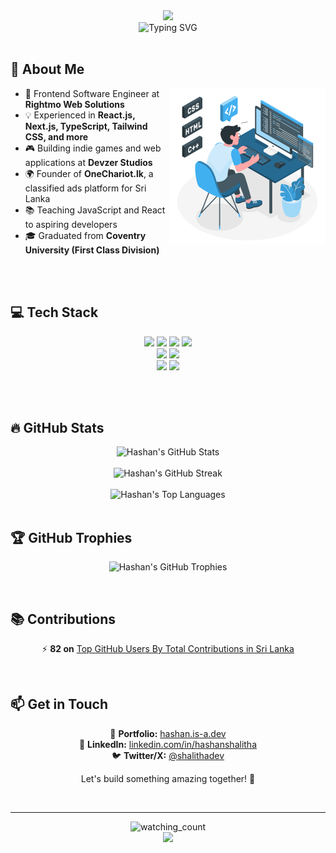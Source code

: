 <div align="center">
  <img src="https://capsule-render.vercel.app/api?type=waving&color=0:41B0F1,100:2975D6&height=200&section=header&text=Hashan%20Shalitha&fontSize=55&fontColor=ffffff&fontAlignY=35&desc=T3-Stack%20Developer&descSize=25&descAlignY=55&animation=fadeIn" />
</div>

<div align="center">
  <img src="https://readme-typing-svg.herokuapp.com?font=Fira+Code&weight=500&size=25&pause=1000&color=41B0F1&center=true&vCenter=true&random=false&width=435&lines=Frontend+Expert;TypeScript+Enthusiast;Open+Source+Contributor;Problem+Solver;Continuous+Learner;Indie+Game+Developer;Entrepreneur" alt="Typing SVG" />
</div>

<br/>

<!--- <p align="center">
  🚀 <strong>Frontend Software Engineer | Indie Game Developer | Entrepreneur</strong><br>
  🔹 Founder of <a href="https://devzer.com">Devzer Studio</a> | Creator of <a href="https://onechariot.lk">OneChariot.lk</a><br>
  🔹 Passionate about web development, game development, and crafting digital experiences
</p> --->

## 💫 About Me
<img align="right" alt="Coding" width="250" src="./developer.svg"/>

- 🎨 Frontend Software Engineer at **Rightmo Web Solutions**
- 💡 Experienced in **React.js, Next.js, TypeScript, Tailwind CSS, and more**
- 🎮 Building indie games and web applications at **Devzer Studios**
- 🌍 Founder of **OneChariot.lk**, a classified ads platform for Sri Lanka
- 📚 Teaching JavaScript and React to aspiring developers
- 🎓 Graduated from **Coventry University (First Class Division)**

<br />
<br />

## 💻 Tech Stack

<p align="center">
  <img src="https://img.shields.io/badge/React-20232A?style=for-the-badge&logo=react&logoColor=61DAFB">
  <img src="https://img.shields.io/badge/Next.js-000000?style=for-the-badge&logo=next.js&logoColor=white">
  <img src="https://img.shields.io/badge/TypeScript-007ACC?style=for-the-badge&logo=typescript&logoColor=white">
  <img src="https://img.shields.io/badge/Tailwind_CSS-38B2AC?style=for-the-badge&logo=tailwind-css&logoColor=white">
  <br>
  <img src="https://img.shields.io/badge/Firebase-FFCA28?style=for-the-badge&logo=firebase&logoColor=white">
  <img src="https://img.shields.io/badge/Node.js-339933?style=for-the-badge&logo=node.js&logoColor=white">
  <br>
  <img src="https://img.shields.io/badge/Unity-100000?style=for-the-badge&logo=unity&logoColor=white">
  <img src="https://img.shields.io/badge/Godot-478CBF?style=for-the-badge&logo=godot-engine&logoColor=white">
</p>

<br/>
<br/>

## 🔥 GitHub Stats

<div align="center">
  <img src="https://github-readme-stats.vercel.app/api?username=hashaaan&theme=nord&hide_border=true&include_all_commits=true&count_private=true" alt="Hashan's GitHub Stats" />
  <br/><br/>
  <img src="https://nirzak-streak-stats.vercel.app/?user=hashaaan&theme=nord&hide_border=true" alt="Hashan's GitHub Streak" />
  <br/><br/>
  <img src="https://github-readme-stats.vercel.app/api/top-langs/?username=hashaaan&theme=nord&hide_border=true&include_all_commits=true&count_private=true&layout=compact" alt="Hashan's Top Languages" />
</div>

<br/>

## 🏆 GitHub Trophies

<p align="center">
  <img src="https://github-profile-trophy.vercel.app/?username=hashaaan&theme=nord&no-frame=true&no-bg=false&margin-w=4&row=1" alt="Hashan's GitHub Trophies" />
</p>

<br/>

## 📚 Contributions

<p align="center">
  ⚡ <strong>82 on</strong> <a target="_blank" href="https://github.com/gayanvoice/top-github-users/blob/main/markdown/total_contributions/sri_lanka.md">Top GitHub Users By Total Contributions in Sri Lanka</a>
</p>

<br/>

## 📫 Get in Touch

<p align="center">
  🔗 <strong>Portfolio:</strong> <a href="https://hashan.is-a.dev">hashan.is-a.dev</a><br>
  💼 <strong>LinkedIn:</strong> <a href="https://linkedin.com/in/hashanshalitha">linkedin.com/in/hashanshalitha</a><br>
  🐦 <strong>Twitter/X:</strong> <a href="https://twitter.com/shalithadev">@shalithadev</a>
</p>

<p align="center">Let's build something amazing together! 🚀</p>

<br/>

---

<div align="center">
  <img src="https://komarev.com/ghpvc/?username=hashaaan&color=2975D6" alt="watching_count" />
</div>

<div align="center">
  <img src="https://capsule-render.vercel.app/api?type=waving&color=0:41B0F1,100:2975D6&height=120&section=footer" />
</div>
